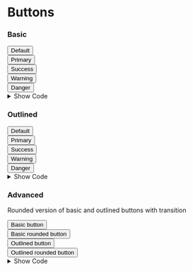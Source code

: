 # Buttons


### Basic

<div class="flex w-full text-center py-16 rounded-t-md">
  <div class="flex-grow">
    <button class="rounded bg-gray-100 text-gray-700 px-4 py-2 hover:bg-gray-200">
      Default
    </button>
  </div>
  <div class="flex-grow">
    <button class="rounded bg-blue-500 text-white px-4 py-2 hover:bg-blue-600">
      Primary
    </button>
  </div>
  <div class="flex-grow">
    <button class="rounded bg-green-500 text-white px-4 py-2 hover:bg-green-600">
      Success
    </button>
  </div>
  <div class="flex-grow">
    <button class="rounded bg-yellow-500 text-white px-4 py-2 hover:bg-yellow-600">
      Warning
    </button>
  </div>
  <div class="flex-grow">
    <button class="rounded bg-red-500 text-white px-4 py-2 hover:bg-red-600">
      Danger
    </button>
  </div>
</div>

<details class="border border-gray-300 rounded-md px-4">
  <summary class="text-center font-bold cursor-pointer focus:outline-none py-2">Show Code</summary>

  ```html
  <!-- Default Button -->
  <button class="rounded bg-gray-100 text-gray-700 px-4 py-2 hover:bg-gray-200">
    Default
  </button>

  <!-- Primary Button -->
  <button class="rounded bg-blue-500 text-white px-4 py-2 hover:bg-blue-600">
    Primary
  </button>

  <!-- Success Button -->
  <button class="rounded bg-green-500 text-white px-4 py-2 hover:bg-green-600">
    Success
  </button>

  <!-- Warning Button -->
  <button class="rounded bg-yellow-500 text-white px-4 py-2 hover:bg-yellow-600">
    Warning
  </button>

  <!-- Danger Button -->
  <button class="rounded bg-red-500 text-white px-4 py-2 hover:bg-red-600">
    Danger
  </button>
  ```
</details>

### Outlined

<div class="flex w-full text-center py-16 rounded-t-md">
  <div class="flex-grow">
    <button class="rounded border border-gray-400 text-gray-700 px-4 py-2 hover:bg-gray-400">
      Default
    </button>
  </div>
  <div class="flex-grow">
    <button class="rounded border border-blue-500 text-blue-500 hover:text-white px-4 py-2 hover:bg-blue-500">
      Primary
    </button>
  </div>
  <div class="flex-grow">
    <button class="rounded border border-green-500 text-green-500 hover:text-white px-4 py-2 hover:bg-green-500">
      Success
    </button>
  </div>
  <div class="flex-grow">
    <button class="rounded border border-yellow-500 text-yellow-500 hover:text-white px-4 py-2 hover:bg-yellow-500">
      Warning
    </button>
  </div>
  <div class="flex-grow">
    <button class="rounded border border-red-500 text-red-500 hover:text-white px-4 py-2 hover:bg-red-500">
      Danger
    </button>
  </div>
</div>

<details class="border border-gray-300 rounded-md px-4">
  <summary class="text-center font-bold cursor-pointer focus:outline-none py-2">Show Code</summary>

  ```html
  <!-- Default Button -->
  <button class="rounded border border-gray-400 text-gray-700 px-4 py-2 hover:bg-gray-400">
    Default
  </button>

  <!-- Primary Button -->
  <button class="rounded border border-blue-500 text-blue-500 hover:text-white px-4 py-2 hover:bg-blue-500">
    Primary
  </button>

  <!-- Success Button -->
  <button class="rounded border border-green-500 text-green-500 hover:text-white px-4 py-2 hover:bg-green-500">
    Success
  </button>

  <!-- Warning Button -->
  <button class="rounded border border-yellow-500 text-yellow-500 hover:text-white px-4 py-2 hover:bg-yellow-500">
    Warning
  </button>

  <!-- Danger Button -->
  <button class="rounded border border-red-500 text-red-500 hover:text-white px-4 py-2 hover:bg-red-500">
    Danger
  </button>
  ```
</details>

### Advanced
Rounded version of basic and outlined buttons with transition

<div class="flex w-full text-center py-16 rounded-t-md">
  <div class="flex-grow">
    <button class="transition duration-500 ease-in-out rounded bg-blue-500 text-white px-4 py-2 hover:bg-blue-600">
      Basic button
    </button>
  </div>
  <div class="flex-grow">
    <button class="transition duration-500 ease-in-out rounded-full bg-blue-500 text-white px-4 py-2 hover:bg-blue-600">
      Basic rounded button 
    </button>
  </div>
  <div class="flex-grow">
    <button class="transition duration-500 ease-in-out rounded border border-blue-500 text-blue-500 hover:text-white px-4 py-2 hover:bg-blue-500">
      Outlined button
    </button>
  </div>
  <div class="flex-grow">
    <button class="transition duration-500 ease-in-out rounded-full border border-blue-500 text-blue-500 hover:text-white px-4 py-2 hover:bg-blue-500">
      Outlined rounded button
    </button>
  </div>
</div>

<details class="border border-gray-300 rounded-md px-4">
  <summary class="text-center font-bold cursor-pointer focus:outline-none py-2">Show Code</summary>

  ```html
  <!-- Basic Button  -->
  <button class="transition duration-500 ease-in-out rounded bg-blue-500 text-white px-4 py-2 hover:bg-blue-600">
    Basic button
  </button>

  <!-- Basic Rounded Button  -->
  <button class="transition duration-500 ease-in-out rounded-full bg-blue-500 text-white px-4 py-2 hover:bg-blue-600">
    Basic rounded button 
  </button>
  
  <!-- Outlined Button  -->
  <button class="transition duration-500 ease-in-out rounded border border-blue-500 text-blue-500 hover:text-white px-4 py-2 hover:bg-blue-500">
    Outlined button
  </button>
  
  <!-- Outlined Rounded Button  -->
  <button class="transition duration-500 ease-in-out rounded-full border border-blue-500 text-blue-500 hover:text-white px-4 py-2 hover:bg-blue-500">
    Outlined rounded button
  </button>
  ```
</details>